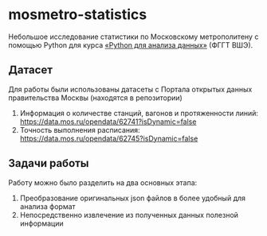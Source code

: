 # mosmetro-statistics
Небольшое исследование статистики по Московскому метрополитену с помощью Python для курса [«Python для анализа данных»](https://github.com/teimy/geohse-python-2024-aut) (ФГГТ ВШЭ).

## Датасет
Для работы были использованы датасеты с Портала открытых данных правительства Москвы (находятся в репозитории) 
1. Информация о количестве станций, вагонов и протяженности линий: https://data.mos.ru/opendata/62741?isDynamic=false
2. Точность выполнения расписания: https://data.mos.ru/opendata/62745?isDynamic=false

## Задачи работы
Работу можно было разделить на два основных этапа:
1. Преобразование оригинальных json файлов в более удобный для анализа формат
2. Непосредственно извлечение из полученных данных полезной информации










